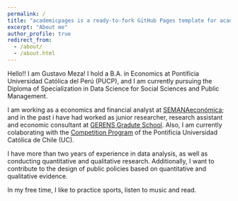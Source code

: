 ```yaml
---
permalink: /
title: "academicpages is a ready-to-fork GitHub Pages template for academic personal websites"
excerpt: "About me"
author_profile: true
redirect_from: 
  - /about/
  - /about.html
---
```

Hello!! I am Gustavo Meza! I hold a B.A. in Economics at Pontificia Universidad Católica del Perú (PUCP), and I am currently pursuing the Diploma of Specialization in Data Science for Social Sciences and Public Management. 

I am working as a economics and financial analyst at [SEMANAeconómica](https://semanaeconomica.com/autor/gustavo-meza); and in the past i have had worked as junior researcher, research assistant and economic consultant at [GERENS Gradute School](https://gerens.pe/). Also, I am currently colaborating with the [Competition Program](https://librecompetencia.uc.cl/investigacion) of the Pontificia Universidad Católica de Chile (UC).

I have more than two years of experience in data analysis, as well as conducting quantitative and qualitative research. Additionally, I want to contribute to the design of public policies based on quantitative and qualitative evidence.

In my free time, I like to practice sports, listen to music and read.
